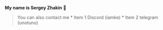**My name is Sergey Zhakin** :floppy_disk:

>You can also contact me * Item 1 Discord (iamke)
>                        * Item 2 telegram (unotuno)

